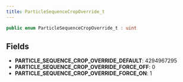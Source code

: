 ```yaml
---
title: ParticleSequenceCropOverride_t
---
```


```csharp
public enum ParticleSequenceCropOverride_t : uint
```

## Fields

- **PARTICLE_SEQUENCE_CROP_OVERRIDE_DEFAULT**: 4294967295
- **PARTICLE_SEQUENCE_CROP_OVERRIDE_FORCE_OFF**: 0
- **PARTICLE_SEQUENCE_CROP_OVERRIDE_FORCE_ON**: 1


